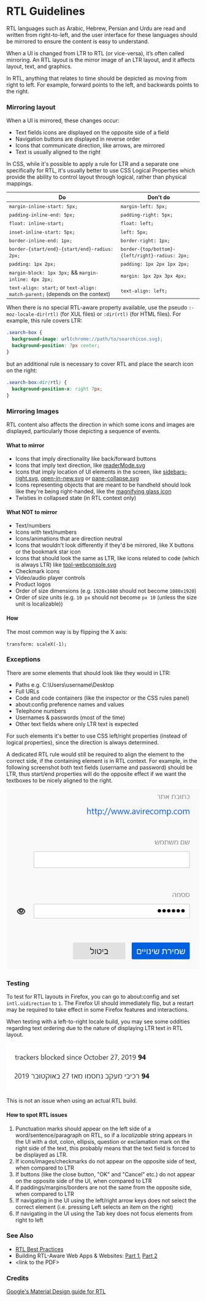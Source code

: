 # RTL Guidelines

RTL languages such as Arabic, Hebrew, Persian and Urdu are read and written from right-to-left, and the user interface for these languages should be mirrored to ensure the content is easy to understand.

When a UI is changed from LTR to RTL (or vice-versa), it’s often called mirroring. An RTL layout is the mirror image of an LTR layout, and it affects layout, text, and graphics.

In RTL, anything that relates to time should be depicted as moving from right to left. For example, forward points to the left, and backwards points to the right.

### Mirroring layout

When a UI is mirrored, these changes occur:

* Text fields icons are displayed on the opposite side of a field
* Navigation buttons are displayed in reverse order
* Icons that communicate direction, like arrows, are mirrored
* Text is usually aligned to the right

In CSS, while it's possible to apply a rule for LTR and a separate one specifically for RTL, it's usually better to use CSS Logical Properties which provide the ability to control layout through logical, rather than physical mappings.

Do | Don't do
-- | --------
`margin-inline-start: 5px;` | `margin-left: 5px;`
`padding-inline-end: 5px;` | `padding-right: 5px;`
`float: inline-start;` | `float: left;`
`inset-inline-start: 5px;` | `left: 5px;`
`border-inline-end: 1px;` | `border-right: 1px;`
`border-{start/end}-{start/end}-radius: 2px;` | `border-{top/bottom}-{left/right}-radius: 2px;`
`padding: 1px 2px;` | `padding: 1px 2px 1px 2px;`
`margin-block: 1px 3px;` && `margin-inline: 4px 2px;` | `margin: 1px 2px 3px 4px;`
`text-align: start;` or `text-align: match-parent;` (depends on the context) | `text-align: left;`

When there is no special RTL-aware property available, use the pseudo `:-moz-locale-dir(rtl)` (for XUL files) or `:dir(rtl)` (for HTML files). For example, this rule covers LTR:
```css
.search-box {
  background-image: url(chrome://path/to/searchicon.svg);
  background-position: 7px center;
}
```

but an additional rule is necessary to cover RTL and place the search icon on the right:
```css
.search-box:dir(rtl) {
  background-position-x: right 7px;
}
```

### Mirroring Images

RTL content also affects the direction in which some icons and images are displayed, particularly those depicting a sequence of events.

#### What to mirror
* Icons that imply directionality like back/forward buttons
* Icons that imply text direction, like [readerMode.svg](https://searchfox.org/mozilla-central/rev/74cc0f4dce444fe0757e2a6b8307d19e4d0e0212/browser/themes/shared/reader/readerMode.svg)
* Icons that imply location of UI elements in the screen, like [sidebars-right.svg](https://searchfox.org/mozilla-central/rev/74cc0f4dce444fe0757e2a6b8307d19e4d0e0212/browser/themes/shared/icons/sidebars-right.svg), [open-in-new.svg](https://searchfox.org/mozilla-central/rev/74cc0f4dce444fe0757e2a6b8307d19e4d0e0212/browser/themes/shared/icons/open-in-new.svg) or [pane-collapse.svg](https://searchfox.org/mozilla-central/rev/74cc0f4dce444fe0757e2a6b8307d19e4d0e0212/devtools/client/debugger/images/pane-collapse.svg)
* Icons representing objects that are meant to be handheld should look like they're being right-handed, like the [magnifying glass icon](https://searchfox.org/mozilla-central/rev/e7c61f4a68b974d5fecd216dc7407b631a24eb8f/toolkit/themes/windows/global/icons/search-textbox.svg)
* Twisties in collapsed state (in RTL context only)

#### What NOT to mirror
* Text/numbers
* Icons with text/numbers
* Icons/animations that are direction neutral
* Icons that wouldn't look differently if they'd be mirrored, like X buttons or the bookmark star icon
* Icons that should look the same as LTR, like icons related to code (which is always LTR) like [tool-webconsole.svg](https://searchfox.org/mozilla-central/rev/74cc0f4dce444fe0757e2a6b8307d19e4d0e0212/devtools/client/themes/images/tool-webconsole.svg)
* Checkmark icons
* Video/audio player controls
* Product logos
* Order of size dimensions (e.g. `1920x1080` should not become `1080x1920`)
* Order of size units (e.g. `10 px` should not become `px 10` (unless the size unit is localizable))

#### How
The most common way is by flipping the X axis:

`transform: scaleX(-1);`

### Exceptions

There are some elements that should look like they would in LTR:
* Paths e.g. C:\Users\username\Desktop
* Full URLs
* Code and code containers (like the inspector or the CSS rules panel)
* about:config preference names and values
* Telephone numbers
* Usernames & passwords (most of the time)
* Other text fields where only LTR text is expected

For such elements it's better to use CSS left/right properties (instead of logical properties), since the direction is always determined.

A dedicated RTL rule would still be required to align the element to the correct side, if the containing element is in RTL context. For example, in the following screenshot both text fields (username and password) should be LTR, thus start/end properties will do the opposite effect if we want the textboxes to be nicely aligned to the right.

![about:logins textboxes](https://github.com/ItielMaN/rtl-guidelines/blob/master/about-logins-rtl.png)

### Testing

To test for RTL layouts in Firefox, you can go to about:config and set `intl.uidirection` to `1`.
The Firefox UI should immediately flip, but a restart may be required to take effect in some Firefox features and interactions.

When testing with a left-to-right locale build, you may see some oddities regarding text ordering due to the nature of displaying LTR text in RTL layout.

![about:protections RTL - English vs. Hebrew](https://github.com/ItielMaN/rtl-guidelines/blob/master/about-protections-rtl.png)

This is not an issue when using an actual RTL build.

#### How to spot RTL issues

1. Punctuation marks should appear on the left side of a word/sentence/paragraph on RTL, so if a *localizable* string appears in the UI with a dot, colon, ellipsis, question or exclamation mark on the right side of the text, this probably means that the text field is forced to be displayed as LTR.
2. If icons/images/checkmarks do not appear on the opposite side of text, when compared to LTR
3. If buttons (like the close button, "OK" and "Cancel" etc.) do not appear on the opposite side of the UI, when compared to LTR
4. If paddings/margins/borders are not the same from the opposite side, when compared to LTR
5. If navigating in the UI using the left/right arrow keys does not select the correct element (i.e. pressing Left selects an item on the right)
6. If navigating in the UI using the Tab key does not focus elements from right to left

### See Also

* [RTL Best Practices](https://docs.google.com/document/d/1Rc8rvwsLI06xArFQouTinSh3wNte9Sqn9KWi1r7xY4Y/edit#heading=h.pw54h41h12ct)
* Building RTL-Aware Web Apps & Websites: [Part 1](https://hacks.mozilla.org/2015/09/building-rtl-aware-web-apps-and-websites-part-1/), [Part 2](https://hacks.mozilla.org/2015/09/building-rtl-aware-web-apps-and-websites-part-1/)
* \<link to the PDF>

### Credits

[Google's Material Design guide for RTL](https://material.io/design/usability/bidirectionality.html)
